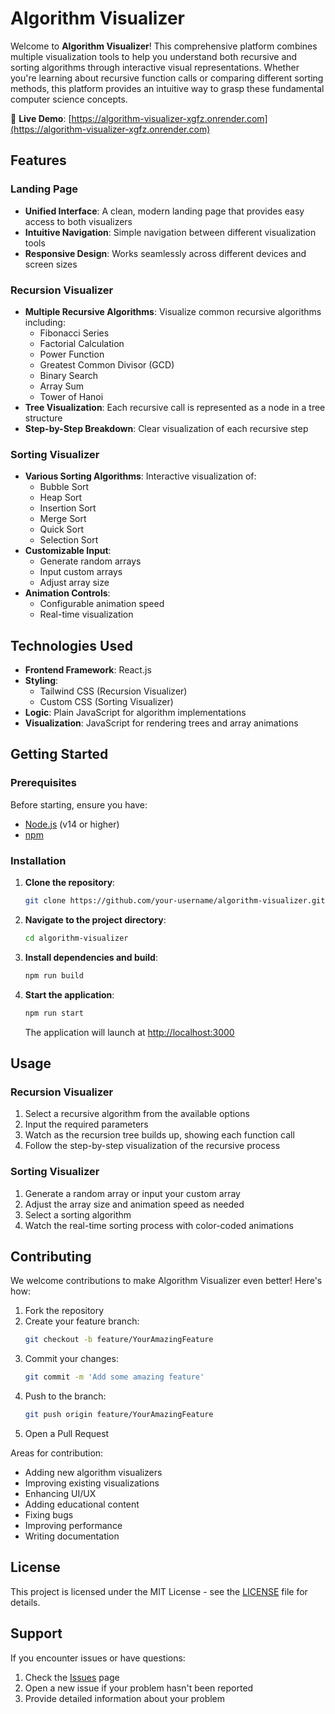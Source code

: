 # Algorithm Visualizer

Welcome to **Algorithm Visualizer**! This comprehensive platform combines multiple visualization tools to help you understand both recursive and sorting algorithms through interactive visual representations. Whether you're learning about recursive function calls or comparing different sorting methods, this platform provides an intuitive way to grasp these fundamental computer science concepts.

🔗 **Live Demo**: [https://algorithm-visualizer-xgfz.onrender.com](https://algorithm-visualizer-xgfz.onrender.com)

## Features

### Landing Page
- **Unified Interface**: A clean, modern landing page that provides easy access to both visualizers
- **Intuitive Navigation**: Simple navigation between different visualization tools
- **Responsive Design**: Works seamlessly across different devices and screen sizes

### Recursion Visualizer
- **Multiple Recursive Algorithms**: Visualize common recursive algorithms including:
  - Fibonacci Series
  - Factorial Calculation
  - Power Function
  - Greatest Common Divisor (GCD)
  - Binary Search
  - Array Sum
  - Tower of Hanoi
- **Tree Visualization**: Each recursive call is represented as a node in a tree structure
- **Step-by-Step Breakdown**: Clear visualization of each recursive step

### Sorting Visualizer
- **Various Sorting Algorithms**: Interactive visualization of:
  - Bubble Sort
  - Heap Sort
  - Insertion Sort
  - Merge Sort
  - Quick Sort
  - Selection Sort
- **Customizable Input**:
  - Generate random arrays
  - Input custom arrays
  - Adjust array size
- **Animation Controls**: 
  - Configurable animation speed
  - Real-time visualization

## Technologies Used
- **Frontend Framework**: React.js
- **Styling**: 
  - Tailwind CSS (Recursion Visualizer)
  - Custom CSS (Sorting Visualizer)
- **Logic**: Plain JavaScript for algorithm implementations
- **Visualization**: JavaScript for rendering trees and array animations

## Getting Started

### Prerequisites
Before starting, ensure you have:
- [Node.js](https://nodejs.org/) (v14 or higher)
- [npm](https://www.npmjs.com/)

### Installation

1. **Clone the repository**:
   ```bash
   git clone https://github.com/your-username/algorithm-visualizer.git
   ```

2. **Navigate to the project directory**:
   ```bash
   cd algorithm-visualizer
   ```

3. **Install dependencies and build**:
   ```bash
   npm run build
   ```

4. **Start the application**:
   ```bash
   npm run start
   ```
   The application will launch at [http://localhost:3000](http://localhost:3000)

## Usage

### Recursion Visualizer
1. Select a recursive algorithm from the available options
2. Input the required parameters
3. Watch as the recursion tree builds up, showing each function call
4. Follow the step-by-step visualization of the recursive process

### Sorting Visualizer
1. Generate a random array or input your custom array
2. Adjust the array size and animation speed as needed
3. Select a sorting algorithm
4. Watch the real-time sorting process with color-coded animations


## Contributing
We welcome contributions to make Algorithm Visualizer even better! Here's how:

1. Fork the repository
2. Create your feature branch:
   ```bash
   git checkout -b feature/YourAmazingFeature
   ```
3. Commit your changes:
   ```bash
   git commit -m 'Add some amazing feature'
   ```
4. Push to the branch:
   ```bash
   git push origin feature/YourAmazingFeature
   ```
5. Open a Pull Request

Areas for contribution:
- Adding new algorithm visualizers
- Improving existing visualizations
- Enhancing UI/UX
- Adding educational content
- Fixing bugs
- Improving performance
- Writing documentation

## License
This project is licensed under the MIT License - see the [LICENSE](LICENSE) file for details.

## Support
If you encounter issues or have questions:
1. Check the [Issues](https://github.com/your-username/algorithm-visualizer/issues) page
2. Open a new issue if your problem hasn't been reported
3. Provide detailed information about your problem

